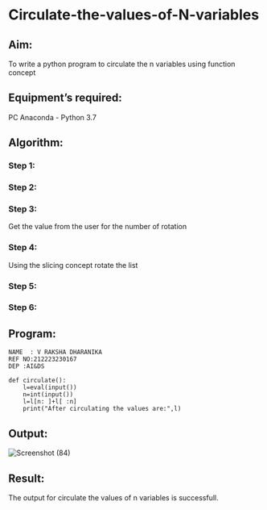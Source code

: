 # Circulate-the-values-of-N-variables
## Aim:
To write a python program to circulate the n variables using function concept
## Equipment’s required:
PC
Anaconda - Python 3.7
## Algorithm: 
### Step 1: 
### Step 2: 
### Step 3: 
Get the value from the user for the number of rotation
### Step 4: 
Using the slicing concept rotate the list

### Step 5: 
### Step 6: 
## Program:
```
NAME  : V RAKSHA DHARANIKA
REF NO:212223230167
DEP :AI&DS
```
```
def circulate():
    l=eval(input())
    n=int(input())
    l=l[n: ]+l[ :n]
    print("After circulating the values are:",l)
```

## Output:
![Screenshot (84)](https://github.com/rakshadharanika/Circulate-the-values-of-N-variables/assets/149348380/7a60290b-b785-4e91-a7fb-4f05403b357e)

## Result:
The output for circulate the values of n variables is successfull.
